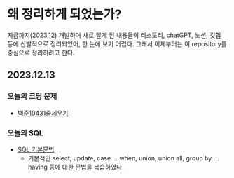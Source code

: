 # 왜 정리하게 되었는가?
지금까지(2023.12) 개발하며 새로 알게 된 내용들이 티스토리, chatGPT, 노션, 깃헙 등에 산발적으로 정리되있어, 한 눈에 보기 어렵다. 그래서 이제부터는 이 repository를 중심으로 정리하려고 한다.


## 2023.12.13
### 오늘의 코딩 문제
* [백준10431줄세우기](Java/coding_test/fast_campus/java/01/CH03배열/백준10431줄세우기)
### 오늘의 SQL
* [SQL 기본문법](SQL/syntax1.md)
  * 기본적인 select, update, case ... when, union, union all, group by ... having 등에 대한 문법을 복습하였다.
